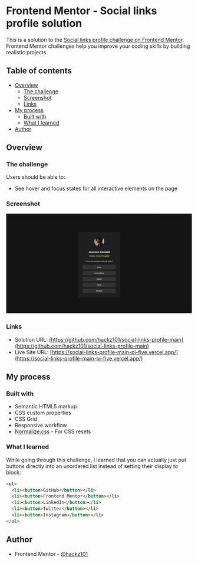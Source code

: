 # Frontend Mentor - Social links profile solution

This is a solution to the [Social links profile challenge on Frontend Mentor](https://www.frontendmentor.io/challenges/social-links-profile-UG32l9m6dQ). Frontend Mentor challenges help you improve your coding skills by building realistic projects. 

## Table of contents

- [Overview](#overview)
  - [The challenge](#the-challenge)
  - [Screenshot](#screenshot)
  - [Links](#links)
- [My process](#my-process)
  - [Built with](#built-with)
  - [What I learned](#what-i-learned)
- [Author](#author)

## Overview

### The challenge

Users should be able to:

- See hover and focus states for all interactive elements on the page

### Screenshot

![](./screenshot.png)

### Links

- Solution URL: [https://github.com/hackz101/social-links-profile-main](https://github.com/hackz101/social-links-profile-main)
- Live Site URL: [https://social-links-profile-main-pi-five.vercel.app/](https://social-links-profile-main-pi-five.vercel.app/)

## My process

### Built with

- Semantic HTML5 markup
- CSS custom properties
- CSS Grid
- Responsive workflow
- [Normalize.css](https://necolas.github.io/normalize.css/) - For CSS resets

### What I learned

While going through this challenge, I learned that you can actually just put buttons directly into an unordered list instead of setting their display to block:

```html
<ul>
  <li><button>GitHub</button></li>
  <li><button>Frontend Mentor</button></li>
  <li><button>LinkedIn</button></li>
  <li><button>Twitter</button></li>
  <li><button>Instagram</button></li>
</ul>
```

## Author

- Frontend Mentor - [@hackz101](https://www.frontendmentor.io/profile/hackz101)
